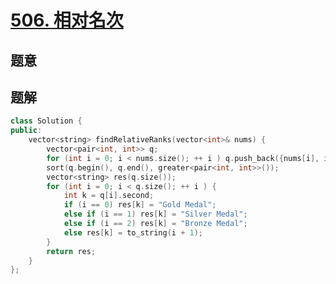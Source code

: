 #  [506. 相对名次](https://leetcode-cn.com/problems/relative-ranks/)

## 题意



## 题解



```c++
class Solution {
public:
    vector<string> findRelativeRanks(vector<int>& nums) {
        vector<pair<int, int>> q;
        for (int i = 0; i < nums.size(); ++ i ) q.push_back({nums[i], i});
        sort(q.begin(), q.end(), greater<pair<int, int>>());
        vector<string> res(q.size());
        for (int i = 0; i < q.size(); ++ i ) {
            int k = q[i].second;
            if (i == 0) res[k] = "Gold Medal";
            else if (i == 1) res[k] = "Silver Medal";
            else if (i == 2) res[k] = "Bronze Medal";
            else res[k] = to_string(i + 1);
        }
        return res;
    }
};
```



```python3

```

